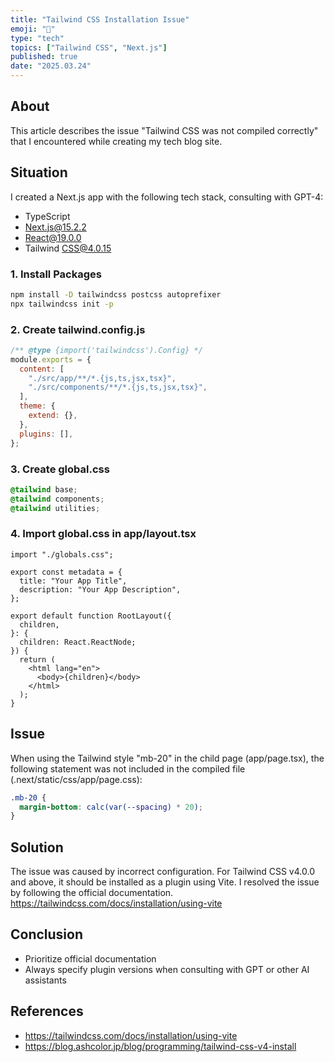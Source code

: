```yaml
---
title: "Tailwind CSS Installation Issue"
emoji: "🤔"
type: "tech"
topics: ["Tailwind CSS", "Next.js"]
published: true
date: "2025.03.24"
---
```


## About

This article describes the issue "Tailwind CSS was not compiled correctly" that I encountered while creating my tech blog site.

## Situation

I created a Next.js app with the following tech stack, consulting with GPT-4:

- TypeScript
- Next.js@15.2.2
- React@19.0.0
- Tailwind CSS@4.0.15

### 1. Install Packages

```bash
npm install -D tailwindcss postcss autoprefixer
npx tailwindcss init -p
```

### 2. Create tailwind.config.js

```js
/** @type {import('tailwindcss').Config} */
module.exports = {
  content: [
    "./src/app/**/*.{js,ts,jsx,tsx}",
    "./src/components/**/*.{js,ts,jsx,tsx}",
  ],
  theme: {
    extend: {},
  },
  plugins: [],
};
```

### 3. Create global.css

```css
@tailwind base;
@tailwind components;
@tailwind utilities;
```

### 4. Import global.css in app/layout.tsx

```tsx
import "./globals.css";

export const metadata = {
  title: "Your App Title",
  description: "Your App Description",
};

export default function RootLayout({
  children,
}: {
  children: React.ReactNode;
}) {
  return (
    <html lang="en">
      <body>{children}</body>
    </html>
  );
}
```

## Issue

When using the Tailwind style "mb-20" in the child page (app/page.tsx), the following statement was not included in the compiled file (.next/static/css/app/page.css):

```css
.mb-20 {
  margin-bottom: calc(var(--spacing) * 20);
}
```

## Solution

The issue was caused by incorrect configuration.
For Tailwind CSS v4.0.0 and above, it should be installed as a plugin using Vite.
I resolved the issue by following the official documentation.
https://tailwindcss.com/docs/installation/using-vite

## Conclusion

- Prioritize official documentation
- Always specify plugin versions when consulting with GPT or other AI assistants

## References

- https://tailwindcss.com/docs/installation/using-vite
- https://blog.ashcolor.jp/blog/programming/tailwind-css-v4-install
